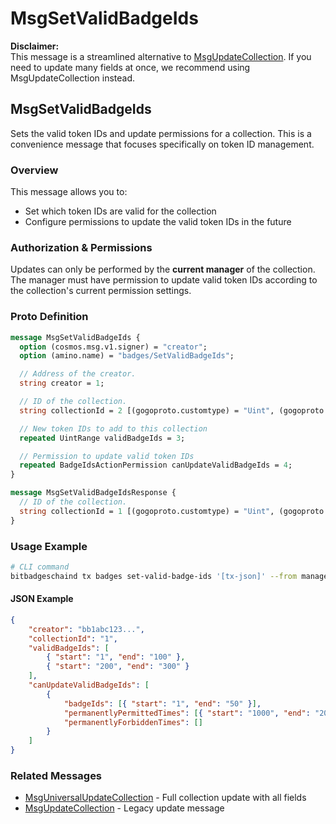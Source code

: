 # MsgSetValidBadgeIds

**Disclaimer:**\
This message is a streamlined alternative to [MsgUpdateCollection](broken-reference). If you need to update many fields at once, we recommend using MsgUpdateCollection instead.

## MsgSetValidBadgeIds

Sets the valid token IDs and update permissions for a collection. This is a convenience message that focuses specifically on token ID management.

### Overview

This message allows you to:

* Set which token IDs are valid for the collection
* Configure permissions to update the valid token IDs in the future

### Authorization & Permissions

Updates can only be performed by the **current manager** of the collection. The manager must have permission to update valid token IDs according to the collection's current permission settings.

### Proto Definition

```protobuf
message MsgSetValidBadgeIds {
  option (cosmos.msg.v1.signer) = "creator";
  option (amino.name) = "badges/SetValidBadgeIds";

  // Address of the creator.
  string creator = 1;

  // ID of the collection.
  string collectionId = 2 [(gogoproto.customtype) = "Uint", (gogoproto.nullable) = false];

  // New token IDs to add to this collection
  repeated UintRange validBadgeIds = 3;

  // Permission to update valid token IDs
  repeated BadgeIdsActionPermission canUpdateValidBadgeIds = 4;
}

message MsgSetValidBadgeIdsResponse {
  // ID of the collection.
  string collectionId = 1 [(gogoproto.customtype) = "Uint", (gogoproto.nullable) = false];
}
```

### Usage Example

```bash
# CLI command
bitbadgeschaind tx badges set-valid-badge-ids '[tx-json]' --from manager-key
```

#### JSON Example

```json
{
    "creator": "bb1abc123...",
    "collectionId": "1",
    "validBadgeIds": [
        { "start": "1", "end": "100" },
        { "start": "200", "end": "300" }
    ],
    "canUpdateValidBadgeIds": [
        {
            "badgeIds": [{ "start": "1", "end": "50" }],
            "permanentlyPermittedTimes": [{ "start": "1000", "end": "2000" }],
            "permanentlyForbiddenTimes": []
        }
    ]
}
```

### Related Messages

* [MsgUniversalUpdateCollection](broken-reference) - Full collection update with all fields
* [MsgUpdateCollection](broken-reference) - Legacy update message
